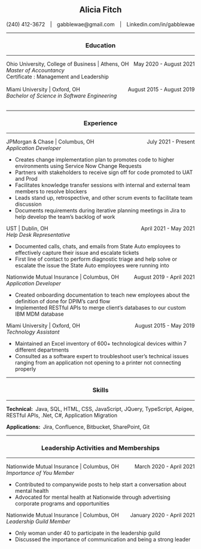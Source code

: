 ## <center>Alicia Fitch

<style>
.box{
    display: flex;
    justify-content:space-between;
}
</style>
<div class='box'>
    <div>(240) 412-3672</div>
    <div>|</div>
    <div>gabblewae@gmail.com</div>
    <div>|</div>
    <div>Linkedin.com/in/gabblewae</div>
</div>

---
 
### <center>Education
---

<div class='box'>
    <div class = 'box'>
        <div>Ohio University, College of Business</div>
        <div>&nbsp;|&nbsp;</div>
        <div>Athens, OH</div>
    </div>
    <div>May 2020 - August 2021</div>
</div>
<i>Master of Accountancy</i></br>
Certificate : Management and Leadership
</br></br>
<div class='box'>
    <div class = 'box'>
        <div>Miami University</div>
        <div>&nbsp;|&nbsp;</div>
        <div>Oxford, OH</div>
    </div>
    <div>August 2015 - August 2019</div>
</div>
<i>Bachelor of Science in Software Engineering</i></br></br>

---
### <center>Experience
--- 
<div class='box'>
    <div class = 'box'>
        <div>JPMorgan & Chase</div>
        <div>&nbsp;|&nbsp;</div>
        <div>Columbus, OH</div>
    </div>
    <div>July 2021 - Present</div>
</div>
<i>Application Developer</i>

- Creates change implementation plan to promotes code to higher environments using Service Now Change Requests
- Partners with stakeholders to receive sign off for code promoted to UAT and Prod
- Facilitates knowledge transfer sessions with internal and external team members to resolve blockers
- Leads stand up, retrospective, and other scrum events to facilitate team discussion
- Documents requirements during iterative planning meetings in Jira to help develop the team’s backlog of work

<div class='box'>
    <div class = 'box'>
        <div>UST</div>
        <div>&nbsp;|&nbsp;</div>
        <div>Dublin, OH</div>
    </div>
    <div>April 2021 - May 2021</div>
</div>
<i>Help Desk Representative</i>

- Documented calls, chats, and emails from State Auto employees to effectively capture their issue and escalate tickets
- First line of contact to perform diagnostic triage and help solve or escalate the issue the State Auto employees were running into

<div class='box'>
    <div class = 'box'>
        <div>Nationwide Mutual Insurance</div>
        <div>&nbsp;|&nbsp;</div>
        <div>Columbus, OH</div>
    </div>
    <div>August 2019 - April 2021</div>
</div>
<i>Application Developer</i>

- Created onboarding documentation to teach new employees about the definition of done for DPIM’s card flow
- Implemented RESTful APIs to merge client’s databases to our custom IBM MDM database

<div class='box'>
    <div class = 'box'>
        <div>Miami University</div>
        <div>&nbsp;|&nbsp;</div>
        <div>Oxford, OH</div>
    </div>
    <div>August 2015 - May 2019</div>
</div>
<i>Technology Assistant</i>

- Maintained an Excel inventory of 600+ technological devices within 7 different departments
- Consulted as a software expert to troubleshoot user’s technical issues ranging from an application not opening to a
printer not connecting properly

---
### <center>Skills
---
<b>Technical:&nbsp;</b>
Java, SQL, HTML, CSS, JavaScript, JQuery, TypeScript, Apigee, RESTful APIs, .Net, C#, Application Migration

<b>Applications:&nbsp;</b>
Jira, Confluence, Bitbucket, SharePoint, Git

---
### <center>Leadership Activities and Memberships
---
<div class='box'>
    <div class = 'box'>
        <div>Nationwide Mutual Insurance</div>
        <div>&nbsp;|&nbsp;</div>
        <div>Columbus, OH</div>
    </div>
    <div>March 2020 - April 2021</div>
</div>
<i>Importance of You Member</i>

- Contributed to companywide posts to help start a conversation about mental health
- Advocated for mental health at Nationwide through advertising corporate programs and opportunities

<div class='box'>
    <div class = 'box'>
        <div>Nationwide Mutual Insurance</div>
        <div>&nbsp;|&nbsp;</div>
        <div>Columbus, OH</div>
    </div>
    <div>January 2020 - April 2021</div>
</div>
<i>Leadership Guild Member</i>

- Only woman under 40 to participate in the leadership guild
- Discussed the importance of communication and being a strong leader